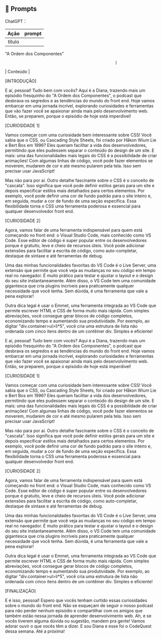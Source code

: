 ## 🧠 Prompts


ChatGPT：

|   Ação   | prompt                                                                                                                                                                                                                                                                         |
| :------: | ------------------------------------------------------------------------------------------------------------------------------------------------------------------------------------------------------------------------------------------------------------------------------ |
|  título  |
"A Ordem dos Componentes"

                                                       |
| Conteúdo | 

[INTRODUÇÃO]

E aí, pessoal! Tudo bem com vocês? Aqui é a Diana, trazendo mais um episódio fresquinho do "A Ordem dos Componentes", o podcast que desbrava os segredos e as tendências do mundo do front end. Hoje vamos embarcar em uma jornada incrível, explorando curiosidades e ferramentas que vão fazer você se apaixonar ainda mais pelo desenvolvimento web. Então, se preparem, porque o episódio de hoje está imperdível!

[CURIOSIDADE 1]

Vamos começar com uma curiosidade bem interessante sobre CSS! Você sabia que o CSS, ou Cascading Style Sheets, foi criado por Håkon Wium Lie e Bert Bos em 1996? Eles queriam facilitar a vida dos desenvolvedores, permitindo que eles pudessem separar o conteúdo do design de um site. E mais: uma das funcionalidades mais legais do CSS é a possibilidade de criar animações! Com algumas linhas de código, você pode fazer elementos se moverem, mudarem de cor e até mesmo pularem pela tela. Isso sem precisar usar JavaScript!

Mas não para por aí. Outro detalhe fascinante sobre o CSS é o conceito de "cascata". Isso significa que você pode definir estilos gerais para um site e depois especificar estilos mais detalhados para certos elementos. Por exemplo, você pode definir uma cor de fundo padrão para o site inteiro e, em seguida, mudar a cor de fundo de uma seção específica. Essa flexibilidade torna o CSS uma ferramenta poderosa e essencial para qualquer desenvolvedor front end.

[CURIOSIDADE 2]

Agora, vamos falar de uma ferramenta indispensável para quem está começando no front end: o Visual Studio Code, mais conhecido como VS Code. Esse editor de código é super popular entre os desenvolvedores porque é gratuito, leve e cheio de recursos úteis. Você pode adicionar extensões para facilitar a escrita de código, como auto-completar, destaque de sintaxe e até ferramentas de debug.

Uma das minhas funcionalidades favoritas do VS Code é o Live Server, uma extensão que permite que você veja as mudanças no seu código em tempo real no navegador. É muito prático para testar e ajustar o layout e o design do seu site instantaneamente. Além disso, o VS Code tem uma comunidade gigantesca que cria plugins incríveis para praticamente qualquer necessidade que você tenha. Sem dúvida, é uma ferramenta que vale a pena explorar!

Outra dica legal é usar o Emmet, uma ferramenta integrada ao VS Code que permite escrever HTML e CSS de forma muito mais rápida. Com simples abreviações, você consegue gerar blocos de código completos, economizando tempo e aumentando sua produtividade. Por exemplo, ao digitar "div.container>ul>li*5", você cria uma estrutura de lista não ordenada com cinco itens dentro de um contêiner div. Simples e eficiente!

E aí, pessoal! Tudo bem com vocês? Aqui é a Diana, trazendo mais um episódio fresquinho do "A Ordem dos Componentes", o podcast que desbrava os segredos e as tendências do mundo do front end. Hoje vamos embarcar em uma jornada incrível, explorando curiosidades e ferramentas que vão fazer você se apaixonar ainda mais pelo desenvolvimento web. Então, se preparem, porque o episódio de hoje está imperdível!

[CURIOSIDADE 1]

Vamos começar com uma curiosidade bem interessante sobre CSS! Você sabia que o CSS, ou Cascading Style Sheets, foi criado por Håkon Wium Lie e Bert Bos em 1996? Eles queriam facilitar a vida dos desenvolvedores, permitindo que eles pudessem separar o conteúdo do design de um site. E mais: uma das funcionalidades mais legais do CSS é a possibilidade de criar animações! Com algumas linhas de código, você pode fazer elementos se moverem, mudarem de cor e até mesmo pularem pela tela. Isso sem precisar usar JavaScript!

Mas não para por aí. Outro detalhe fascinante sobre o CSS é o conceito de "cascata". Isso significa que você pode definir estilos gerais para um site e depois especificar estilos mais detalhados para certos elementos. Por exemplo, você pode definir uma cor de fundo padrão para o site inteiro e, em seguida, mudar a cor de fundo de uma seção específica. Essa flexibilidade torna o CSS uma ferramenta poderosa e essencial para qualquer desenvolvedor front end.

[CURIOSIDADE 2]

Agora, vamos falar de uma ferramenta indispensável para quem está começando no front end: o Visual Studio Code, mais conhecido como VS Code. Esse editor de código é super popular entre os desenvolvedores porque é gratuito, leve e cheio de recursos úteis. Você pode adicionar extensões para facilitar a escrita de código, como auto-completar, destaque de sintaxe e até ferramentas de debug.

Uma das minhas funcionalidades favoritas do VS Code é o Live Server, uma extensão que permite que você veja as mudanças no seu código em tempo real no navegador. É muito prático para testar e ajustar o layout e o design do seu site instantaneamente. Além disso, o VS Code tem uma comunidade gigantesca que cria plugins incríveis para praticamente qualquer necessidade que você tenha. Sem dúvida, é uma ferramenta que vale a pena explorar!

Outra dica legal é usar o Emmet, uma ferramenta integrada ao VS Code que permite escrever HTML e CSS de forma muito mais rápida. Com simples abreviações, você consegue gerar blocos de código completos, economizando tempo e aumentando sua produtividade. Por exemplo, ao digitar "div.container>ul>li*5", você cria uma estrutura de lista não ordenada com cinco itens dentro de um contêiner div. Simples e eficiente!

[FINALIZAÇÃO]

E é isso, pessoal! Espero que vocês tenham curtido essas curiosidades sobre o mundo do front end. Não se esqueçam de seguir o nosso podcast para não perder nenhum episódio e compartilhar com os amigos que também estão nessa jornada de aprender desenvolvimento web. Ah, e se vocês tiverem alguma dúvida ou sugestão, mandem pra gente! Vamos adorar ouvir o que vocês têm a dizer. E sou Diana e esse foi o CodeQuest dessa semana. Até a próxima!

